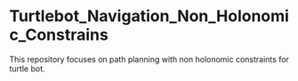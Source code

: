 # Turtlebot_Navigation_Non_Holonomic_Constrains
This repository focuses on path planning with non holonomic constraints for turtle bot.
